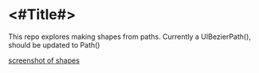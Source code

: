#  <#Title#>


This repo explores making shapes from paths. Currently a UIBezierPath(), should be updated to Path()


[screenshot of shapes](docs/Screen_Shot_MultipleShapes.png)
